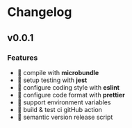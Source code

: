 # Changelog

## v0.0.1
### Features

-   :green_heart: compile with **microbundle**
-   :test_tube: setup testing with **jest**
-   :rotating_light: configure coding style with **eslint**
-   :lipstick: configure code format with **prettier**
-   :twisted_rightwards_arrows: support environment variables
-   :construction_worker: build & test ci gitHub action
-   :rocket: semantic version release script